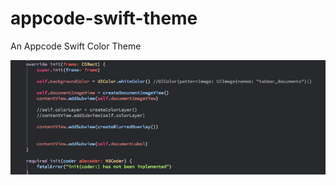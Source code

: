 # appcode-swift-theme
An Appcode Swift Color Theme

![](https://github.com/ctews/appcode-swift-theme/blob/master/screenshot2.png?raw=true)
